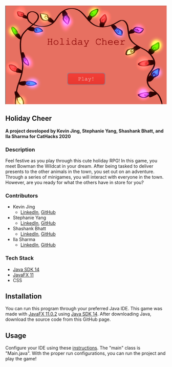 <p align="center">
  <img src="src/assets/images/readmePic.png">
</p>

## Holiday Cheer

**A project developed by Kevin Jing, Stephanie Yang, Shashank Bhatt, and Ila Sharma for CatHacks 2020**

### Description
Feel festive as you play through this cute holiday RPG! In this game, you meet Bowman the Wildcat in your dream.
After being tasked to deliver presents to the other animals in the town, you set out on an adventure. Through a series
of minigames, you will interact with everyone in the town. However, are you ready for what the others have in store for you?

### Contributors
- Kevin Jing
    - [LinkedIn](https://www.linkedin.com/in/kevinjing/), [GitHub](https://github.com/kevinhjing)
- Stephanie Yang
    - [LinkedIn](https://www.linkedin.com/in/syang00/), [GitHub](https://github.com/syangtm)
- Shashank Bhatt
    - [LinkedIn](https://www.linkedin.com/in/shashank-bhatt-04b937201/), [GitHub](https://github.com/ssbhatt4321)
- Ila Sharma
    - [LinkedIn](https://www.linkedin.com/in/ila-sharma-2001/), [GitHub](https://github.com/ilailaila)

### Tech Stack
- [Java SDK 14](https://www.oracle.com/java/technologies/javase/jdk14-archive-downloads.html)
- [JavaFX 11](https://gluonhq.com/products/javafx/)
- CSS

## Installation
You can run this program through your preferred Java IDE. This game was made with [JavaFX 11.0.2](https://gluonhq.com/products/javafx/) 
using [Java SDK 14](https://www.oracle.com/java/technologies/javase/jdk14-archive-downloads.html). After downloading Java, download the 
source code from this GitHub page.

## Usage
Configure your IDE using these [instructions](https://www.jetbrains.com/help/idea/javafx.html#run). The "main" class is "Main.java". 
With the proper run configurations, you can run the project and play the game!